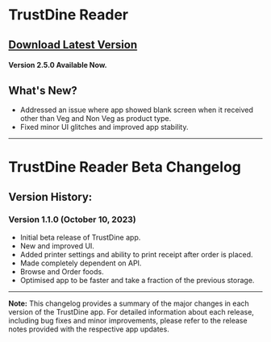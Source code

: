 <!-- <img src="https://github.com/MdShahnawazSheikh/trustdine-closed-beta/blob/main/assets/trustdine_logo.png" alt="TrustDine Logo" width="150px"/> -->
# TrustDine Reader
## [Download Latest Version](https://github.com/MdShahnawazSheikh/trustdine_reader/raw/main/release/trustdine-reader.apk)
#### Version 2.5.0 Available Now.

## What's New?
- Addressed an issue where app showed blank screen when it received other than Veg and Non Veg as product type.
- Fixed minor UI glitches and improved app stability.

---
# TrustDine Reader Beta Changelog
## Version History:

### Version 1.1.0 (October 10, 2023)
- Initial beta release of TrustDine app.
- New and improved UI.
- Added printer settings and ability to print receipt after order is placed.
- Made completely dependent on API.
- Browse and Order foods.
- Optimised app to be faster and take a fraction of the previous storage.

---

**Note:** This changelog provides a summary of the major changes in each version of the TrustDine app. For detailed information about each release, including bug fixes and minor improvements, please refer to the release notes provided with the respective app updates.